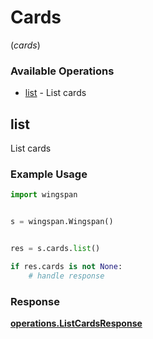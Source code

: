 # Cards
(*cards*)

### Available Operations

* [list](#list) - List cards

## list

List cards

### Example Usage

```python
import wingspan


s = wingspan.Wingspan()


res = s.cards.list()

if res.cards is not None:
    # handle response
```


### Response

**[operations.ListCardsResponse](../../models/operations/listcardsresponse.md)**

